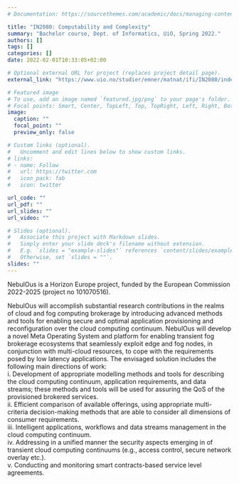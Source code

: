 ```yaml
---
# Documentation: https://sourcethemes.com/academic/docs/managing-content/

title: "IN2080: Computability and Complexity"
summary: "Bachelor course, Dept. of Informatics, UiO, Spring 2022."
authors: []
tags: []
categories: []
date: 2022-02-01T10:33:05+02:00

# Optional external URL for project (replaces project detail page).
external_link: "https://www.uio.no/studier/emner/matnat/ifi/IN2080/index-eng.html"

# Featured image
# To use, add an image named `featured.jpg/png` to your page's folder.
# Focal points: Smart, Center, TopLeft, Top, TopRight, Left, Right, BottomLeft, Bottom, BottomRight.
image:
  caption: ""
  focal_point: ""
  preview_only: false

# Custom links (optional).
#   Uncomment and edit lines below to show custom links.
# links:
# - name: Follow
#   url: https://twitter.com
#   icon_pack: fab
#   icon: twitter

url_code: ""
url_pdf: ""
url_slides: ""
url_video: ""

# Slides (optional).
#   Associate this project with Markdown slides.
#   Simply enter your slide deck's filename without extension.
#   E.g. `slides = "example-slides"` references `content/slides/example-slides.md`.
#   Otherwise, set `slides = ""`.
slides: ""
---
```


NebulOus is a Horizon Europe project,
funded by the European Commission 2022-2025 (project no 101070516). 

NebulOus will accomplish substantial research contributions in the
realms of cloud and fog computing brokerage by introducing advanced
methods and tools for enabling secure and optimal application
provisioning and reconfiguration over the cloud computing
continuum. NebulOus will develop a novel Meta Operating System and
platform for enabling transient fog brokerage ecosystems that
seamlessly exploit edge and fog nodes, in conjunction with multi-cloud
resources, to cope with the requirements posed by low latency
applications. The envisaged  solution includes the following main
directions of work:<br>
i. Development of appropriate modelling methods and tools for
describing the cloud computing continuum, application requirements,
and data streams; these methods and tools will be used for assuring
the QoS of the provisioned brokered services. <br> 
ii. Efficient comparison of available offerings, using appropriate multi-criteria decision-making methods that are able to consider all dimensions of consumer requirements. <br>
iii. Intelligent applications, workflows and data streams management in the cloud computing continuum. <br>
iv. Addressing in a unified manner the security aspects emerging in of transient cloud computing continuums (e.g., access control, secure network overlay etc.). <br>
v. Conducting and monitoring smart contracts-based service level agreements.


